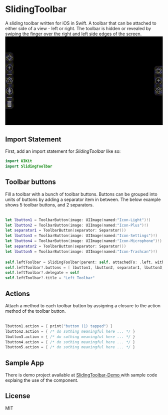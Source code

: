 # SlidingToolbar
A sliding toolbar written for iOS in Swift. A toolbar that can be attached to either side of a view - left or right.  The toolbar is hidden or revealed by swiping the finger over the right and left side edges of the screen.  
![sliding tollbar looks like this](https://github.com/hakkabon/Assets/blob/master/slidetoolbar.gif)


## Import Statement
First, add an import statement for *SlidingToolbar* like so:

```swift
import UIKit
import SlidingToolbar
```

## Toolbar buttons
Fill a toolbar with a bunch of toolbar buttons. Buttons can be grouped into units of buttons by adding a separator item in between.  The below example shows 5 toolbar buttons, and 2 separators.

```swift

let lbutton1 = ToolbarButton(image: UIImage(named:"Icon-Light")!)
let lbutton2 = ToolbarButton(image: UIImage(named:"Icon-Plus")!)
let separator1 = ToolbarButton(separator: Separator())
let lbutton3 = ToolbarButton(image: UIImage(named:"Icon-Settings")!)
let lbutton4 = ToolbarButton(image: UIImage(named:"Icon-Microphone")!)
let separator2 = ToolbarButton(separator: Separator())
let lbutton5 = ToolbarButton(image: UIImage(named:"Icon-Trashcan")!)

self.leftToolbar = SlidingToolbar(parent: self, attachedTo: .left, withOffsets: [0.1, 1])
self.leftToolbar?.buttons = [ lbutton1, lbutton2, separator1, lbutton3, lbutton4, separator2, lbutton5 ]
self.leftToolbar?.delegate = self
self.leftToolbar?.title = "Left Toolbar"

```
## Actions 
Attach a method to each toolbar button by assigning a closure to the action method of the toolbar button.

```swift

lbutton1.action = { print("button (1) tapped") }
lbutton2.action = { /* do sothing meaningful here ... */ }
lbutton3.action = { /* do sothing meaningful here ... */ }
lbutton4.action = { /* do sothing meaningful here ... */ }
lbutton5.action = { /* do sothing meaningful here ... */ }

```
## Sample App
There is demo project available at [SlidingToolbar-Demo ](https://github.com/hakkabon/SlidingToolbar-Demo)  with sample code explaing the use of the component.  

## License
MIT
